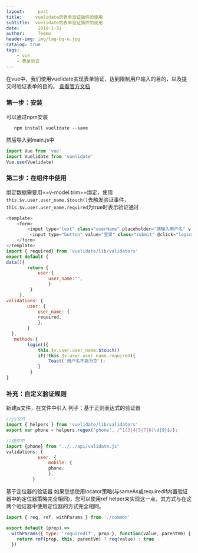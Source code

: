 ```yaml
---
layout:     post
title:     vuelidate的表单验证插件的使用
subtitle:  vuelidate的表单验证插件的使用
date:       2018-1-31
author:     Teemo
header-img: img/tag-bg-o.jpg
catalog: true
tags:
    - vue
    - 表单验证
---
```



在vue中，我们使用vuelidate实现表单验证，达到限制用户输入的目的，以及提交时验证表单的目的。
 [查看官方文档](https://monterail.github.io/vuelidate/)
 ### 第一步：安装
 可以通过npm安装
 ```
 	npm install vuelidate --save
 ```
 然后导入到main.js中
 ```js
 import Vue from 'vue'
import Vuelidate from 'vuelidate'
Vue.use(Vuelidate)
 ```
### 第二步：在组件中使用
绑定数据需要用==v-model.trim==绑定，使用```this.$v.user.user_name.$touch()```去触发验证事件，```this.$v.user.user_name.required```为true时表示验证通过
```js
<template>
	<form>
		<input type="text" class="userName" placeholder="请输入用户名" v-model.trim="user.user_name">
		 <input type="button" value="登录" class="submit" @click="login">
	</form>
</template>
import { required} from 'vuelidate/lib/validators'
export default {
data(){
        return {
            user:{
                user_name:"",
                }
         }
     },
validations: {
        user: {
            user_name: {
            required,
            },
        }
  },
   methods:{
        login(){
            this.$v.user.user_name.$touch()
            if(!this.$v.user.user_name.required){
				Toast('用户名不能为空');
            }
         }
}
```
### 补充：自定义验证规则
新建js文件，在文件中引入
列子：基于正则表达式的验证器
```js
//js文件
import { helpers } from 'vuelidate/lib/validators'
export var phone = helpers.regex('phone', /^1(3|4|5|7|8)\d{9}$/);

//组件中
import {phone} from "../../api/validate.js"
validations: {
            user: {
                mobile: {
				phone,
                },   
          }
```
基于定位器的验证器
如果您想使用locator策略(与sameAs或requiredIf内置验证器中的定位器策略完全相同)，您可以使用ref helper来实现这一点，其方式与在这两个验证器中使用定位器的方式完全相同。
```js
import { req, ref, withParams } from './common'

export default (prop) =>
  withParams({ type: 'requiredIf', prop }, function(value, parentVm) {
    return ref(prop, this, parentVm) ? req(value) : true
  })
```